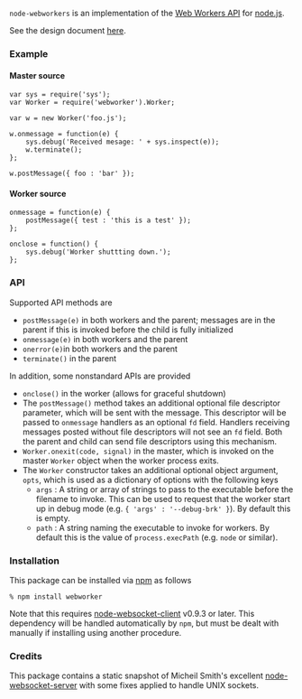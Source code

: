 `node-webworkers` is an implementation of the [Web Workers
API](http://www.whatwg.org/specs/web-workers/current-work/) for
[node.js](http://nodejs.org).

See the design document
[here](http://blog.std.in/2010/07/08/nodejs-webworker-design/).

### Example

#### Master source

    var sys = require('sys');
    var Worker = require('webworker').Worker;
    
    var w = new Worker('foo.js');
    
    w.onmessage = function(e) {
        sys.debug('Received mesage: ' + sys.inspect(e));
        w.terminate();
    };
    
    w.postMessage({ foo : 'bar' });

#### Worker source

    onmessage = function(e) {
        postMessage({ test : 'this is a test' });
    };
    
    onclose = function() {
        sys.debug('Worker shuttting down.');
    };

### API

Supported API methods are

   * `postMessage(e)` in both workers and the parent; messages are in the
     parent if this is invoked before the child is fully initialized
   * `onmessage(e)` in both workers and the parent
   * `onerror(e)`in both workers and the parent
   * `terminate()` in the parent

In addition, some nonstandard APIs are provided

   * `onclose()` in the worker (allows for graceful shutdown)
   * The `postMessage()` method takes an additional optional file descriptor parameter, which
     will be sent with the message. This descriptor will be passed to
     `onmessage` handlers as an optional `fd` field. Handlers receiving
     messages posted without file descriptors will not see an `fd` field. Both
     the parent and child can send file descriptors using this mechanism.
   * `Worker.onexit(code, signal)` in the master, which is invoked on the
     master `Worker` object when the worker process exits.
   * The `Worker` constructor takes an additional optional object argument,
     `opts`, which is used as a dictionary of options with the following keys
      * `args` : A string or array of strings to pass to the executable before the filename to invoke. This can be used to request that the worker start up in debug mode (e.g. `{ 'args' : '--debug-brk' }`). By default this is empty.
      * `path` : A string naming the executable to invoke for workers. By default this is the value of `process.execPath` (e.g. `node` or similar).

### Installation

This package can be installed via [npm](http://npmjs.org/) as follows

    % npm install webworker

Note that this requires
[node-websocket-client](http://github.com/pgriess/node-websocket-client) v0.9.3
or later. This dependency will be handled automatically by `npm`, but must be
dealt with manually if installing using another procedure.

### Credits

This package contains a static snapshot of Micheil Smith's excellent
[node-websocket-server](http://github.com/miksago/node-websocket-server) with
some fixes applied to handle UNIX sockets.
